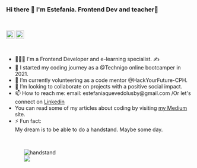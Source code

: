 ### Hi there 👋 I'm Estefanía. Frontend Dev and teacher🙂
<br>

[<img align="center" alt="esteficodes | LinkedIn" width="22px" src="https://cdn.jsdelivr.net/npm/simple-icons@v3/icons/linkedin.svg" />][linkedin]
[<img align="center" alt="esteficodes | Medium" width="22px" src="https://cdn.jsdelivr.net/npm/simple-icons@v3/icons/medium.svg" />][medium]


<br>
<ul>
<li> 👩🏽‍💻 I'm a Frontend Developer and e-learning specialist. ✍️</li>
<li> 🔭 I started my coding journey as a @Technigo online bootcamper in 2021.</>
<li> 🌱 I’m currently volunteering as a code mentor @HackYourFuture-CPH. </li>
<li> 👯 I’m looking to collaborate on projects with a positive social impact.</li>
<li> 📫 How to reach me: email: estefaniaquevedolusby@gmail.com /Or let's connect on <a href="https://www.linkedin.com/in/estefan%C3%ADa-quevedo-lusby-24bb5a3/">Linkedin</a> </li>
<li> You can read some of my articles about coding by visiting <a href="https://estefaniaquevedolusby.medium.com/">my Medium</a> site.</li>
<li> ⚡ Fun fact: </li>
 My dream is to be able to do a handstand. Maybe some day.
 <ul/>
 <br>

![handstand](https://user-images.githubusercontent.com/70166033/117107667-416dca00-ad82-11eb-85a0-a3cccfc4fbda.gif)
<br>
![](https://komarev.com/ghpvc/?username=esteficodes&color=ff69b4)


[linkedin]: https://linkedin.com/in/estefanía-quevedo-lusby-24bb5a3/
[medium]: https://estefaniaquevedolusby.medium.com

